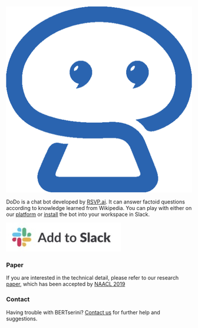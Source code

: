 ![](dodo.png)<!-- .element height="50%" width="50%" -->

DoDo is a chat bot developed by [RSVP.ai](http://rsvp.ai/en/#/index).
It can answer factoid questions according to knowledge learned from Wikipedia.
You can play with either on our [platform](http://dodo.ai/bertserini)
or [install](https://rsvp-ai.slack.com/apps/AJ3A5LMS5-dodo) the bot into your workspace in Slack.

[![](add-to-slack.jpg)](https://rsvp-ai.slack.com/apps/AJ3A5LMS5-dodo)

### Paper

If you are interested in the technical detail, please refer to our research 
[paper](https://amyxie361.github.io/BERTserini/Paper),
which has been accepted by [NAACL 2019](https://naacl2019.org/)

### Contact

Having trouble with BERTserini? 
[Contact us](https://amyxie361.github.io/BERTserini/Contact)
 for further help and suggestions.
